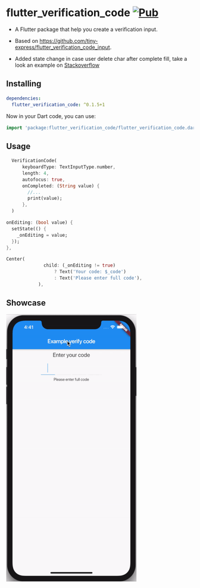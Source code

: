 # flutter_verification_code [![Pub](https://img.shields.io/pub/v/flutter_verification_code.svg)](https://pub.dev/packages/flutter_verification_code)

- A Flutter package that help you create a verification input.

- Based on https://github.com/tiny-express/flutter_verification_code_input.

- Added state change in case user delete char after complete fill, take a look an example on [Stackoverflow](https://stackoverflow.com/questions/59005381/how-to-know-when-user-delete-the-input-in-verificationcodeinput-flutter/59006077#59006077)

## Installing

```yaml
dependencies:
  flutter_verification_code: ^0.1.5+1
```

Now in your Dart code, you can use:

```dart
import 'package:flutter_verification_code/flutter_verification_code.dart';
```

## Usage

```dart
  VerificationCode(
      keyboardType: TextInputType.number,
      length: 4,
      autofocus: true,
      onCompleted: (String value) {
        //...
        print(value);
      },
  )
```

```dart
onEditing: (bool value) {
  setState(() {
    _onEditing = value;
  });
},
```

```dart
Center(
              child: (_onEditing != true)
                  ? Text('Your code: $_code')
                  : Text('Please enter full code'),
            ),
```

## Showcase


![Showcase|100x100, 10%](show_case1.gif)


